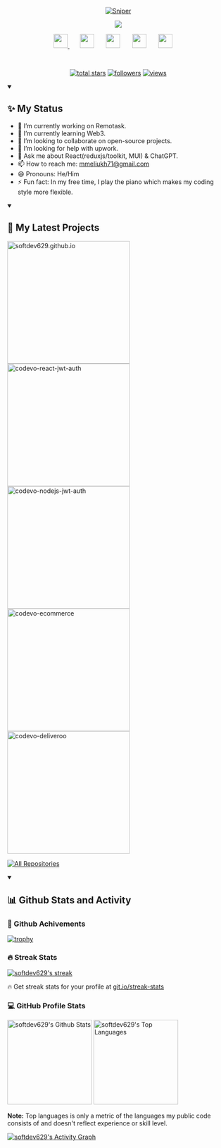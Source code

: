 <p align="center">
  <a href="https://github.com/softdev629">
    <img src="./img/header.png" alt="Sniper" /></a>
</p>

<p align="center">
  <a href="https://github.com/DenverCoder1/readme-typing-svg">
    <img src="https://readme-typing-svg.demolab.com/?lines=Full-stack%20web%20and%20app%20developer;6%2B%20years%20of%20coding%20experience;Always%20learning%20trending%20techs&font=Fira%20Code&center=true&width=440&height=45&color=lean&vCenter=true&pause=1000&size=22" /></a>
</p>

<!-- Social icons section -->
<p align="center">
  <a href="https://discordapp.com/users/maksymmeliukh" alt="Discord" title="Dev Pro Tips Discord Server">
  <img width="32px" src="./img/discord.png"/>
  </a>
  &#8287;&#8287;&#8287;&#8287;&#8287;
  <a href="https://github.com/softdev629" alt="Github" title="Github"><img width="32px" src="./img/github.png"/></a>
  &#8287;&#8287;&#8287;&#8287;&#8287;
  <a href="https://t.me/serhiishvab86" alt="Telegram" title="Telegram"><img width="32px" src="./img/telegram.png"/></a>
  &#8287;&#8287;&#8287;&#8287;&#8287;
  <a href="https://join.skype.com/invite/CjRJbzgryTiO" alt="Skype" title="live:.cid.d88bf28aed4708e4"><img width="32px" src="./img/skype.png"/></a>
  &#8287;&#8287;&#8287;&#8287;&#8287;
  <a href="https://join.slack.com/t/journeytowealth/shared_invite/zt-2fpkzfste-PaVysPB0lqyhv_eqZEXhMg" alt="Slack" title="mmeliukh71@gmail.com"><img width="32px" src="./img/slack.png"/></a>
  &#8287;&#8287;&#8287;&#8287;&#8287;
  </p>
<br/>

<!-- Social badges section -->
<p align="center">
  <a href="https://github.com/softdev629?tab=repositories&sort=stargazers">
    <img alt="total stars" title="Total stars on GitHub" src="https://custom-icon-badges.demolab.com/github/stars/softdev629?color=55960c&style=for-the-badge&labelColor=488207&logo=star"/></a>
  <a href="https://github.com/softdev629?tab=followers">
    <img alt="followers" title="Follow me on Github" src="https://custom-icon-badges.demolab.com/github/followers/softdev629?color=236ad3&labelColor=1155ba&style=for-the-badge&logo=person-add&label=Follow&logoColor=white"/></a>
  <a href="https://github.com/softdev629/Simple-View-Counter">
    <img alt="views" title="GitHub profile views" src="https://komarev.com/ghpvc/?username=softdev629&style=for-the-badge&color=blueviolet"/></a>
</p>

<details open>
  <summary><h2>✨ My Status</h2></summary>
  
  - 🔭 I’m currently working on Remotask.
  - 🌱 I’m currently learning Web3.
  - 👯 I’m looking to collaborate on open-source projects.
  - 🤔 I’m looking for help with upwork.
  - 💬 Ask me about React(reduxjs/toolkit, MUI) & ChatGPT.
  - 📫 How to reach me: mmeliukh71@gmail.com
  - 😄 Pronouns: He/Him
  - ⚡ Fun fact: In my free time, I play the piano which makes my coding style more flexible.
</details>

<details open> 
  <summary><h2>📘 My Latest Projects</h2></summary>

  <p align="left">
    <a href="https://github.com/softdev629/softdev629.github.io"><img width="278" src="https://denvercoder1-github-readme-stats.vercel.app/api/pin/?username=softdev629&repo=softdev629.github.io&theme=react&bg_color=1F222E&title_color=F85D7F&hide_border=true&icon_color=F8D866&show_icons=true" alt="softdev629.github.io"></a>
    <a href="https://github.com/softdev629/codevo-react-jwt-auth"><img width="278" src="https://denvercoder1-github-readme-stats.vercel.app/api/pin/?username=softdev629&repo=codevo-react-jwt-auth&theme=react&bg_color=1F222E&title_color=F85D7F&hide_border=true&icon_color=F8D866&show_icons=true" alt="codevo-react-jwt-auth"></a>
    <a href="https://github.com/softdev629/codevo-nodejs-jwt-auth"><img width="278" src="https://denvercoder1-github-readme-stats.vercel.app/api/pin/?username=softdev629&repo=codevo-nodejs-jwt-auth&theme=react&bg_color=1F222E&title_color=F85D7F&hide_border=true&icon_color=F8D866&show_icons=true" alt="codevo-nodejs-jwt-auth"></a>
    <a href="https://github.com/softdev629/codevo-ecommerce"><img width="278" src="https://denvercoder1-github-readme-stats.vercel.app/api/pin/?username=softdev629&repo=codevo-ecommerce&theme=react&bg_color=1F222E&title_color=F85D7F&hide_border=true&icon_color=F8D866&show_icons=true" alt="codevo-ecommerce"></a>
    <a href="https://github.com/softdev629/codevo-deliveroo"><img width="278" src="https://denvercoder1-github-readme-stats.vercel.app/api/pin/?username=softdev629&repo=codevo-deliveroo&theme=react&bg_color=1F222E&title_color=F85D7F&hide_border=true&icon_color=F8D866&show_icons=true" alt="codevo-deliveroo"></a>
  </p>

<a href="https://github.com/softdev629?tab=repositories&sort=stargazers"><img alt="All Repositories" title="All Repositories" src="https://custom-icon-badges.demolab.com/badge/-Click%20Here%20For%20All%20My%20Repos-1F222E?style=for-the-badge&logoColor=white&logo=repo"/></a>

</details>

<details open> 
  <summary><h2>📊 Github Stats and Activity</h2></summary>

<h3>🚀 Github Achivements</h3>

[![trophy](https://github-profile-trophy.vercel.app/?username=softdev629&theme=onedark)](https://github.com/ryo-ma/github-profile-trophy)

  <h3>🔥 Streak Stats</h3>

  <p>
    <a href="https://github.com/DenverCoder1/github-readme-streak-stats">
      <img title="🔥 Get streak stats for your profile at git.io/streak-stats" alt="softdev629's streak" src="https://streak-stats.demolab.com/?user=softdev629&theme=monokai-metallian&hide_border=true"/>
    </a>
    <p>🔥 Get streak stats for your profile at <a href="https://git.io/streak-stats">git.io/streak-stats</a></p>
  </p>

  <h3>💻 GitHub Profile Stats</h3>

<a href="https://github.com/anuraghazra/github-readme-stats"><img alt="softdev629's Github Stats" src="https://denvercoder1-github-readme-stats.vercel.app/api/?username=softdev629&show_icons=true&include_all_commits=true&count_private=true&theme=react&hide_border=true&bg_color=1F222E&title_color=F85D7F&icon_color=F8D866" height="192px"/></a>
<a href="https://github.com/anuraghazra/github-readme-stats"><img alt="softdev629's Top Languages" src="https://denvercoder1-github-readme-stats.vercel.app/api/top-langs/?username=softdev629&langs_count=8&layout=compact&theme=react&hide_border=true&bg_color=1F222E&title_color=F85D7F&icon_color=F8D866&hide=Jupyter%20Notebook,Roff" height="192px"/></a>
<br/>

<b>Note:</b> Top languages is only a metric of the languages my public code consists of and doesn't reflect experience or skill level.

<a href="https://github.com/ashutosh00710/github-readme-activity-graph"><img alt="softdev629's Activity Graph" src="https://github-readme-activity-graph.vercel.app/graph/?username=softdev629&bg_color=1F222E&color=F8D866&line=F85D7F&point=FFFFFF&hide_border=true" /></a>

</details>
